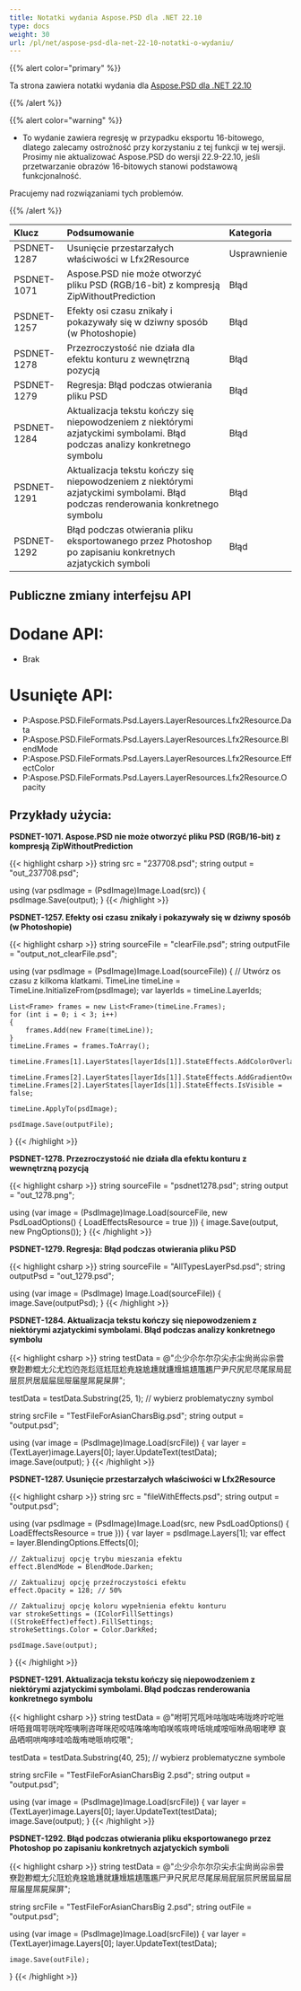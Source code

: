 ```yaml
---
title: Notatki wydania Aspose.PSD dla .NET 22.10
type: docs
weight: 30
url: /pl/net/aspose-psd-dla-net-22-10-notatki-o-wydaniu/
---
```


{{% alert color="primary" %}}

Ta strona zawiera notatki wydania dla [Aspose.PSD dla .NET 22.10](https://www.nuget.org/packages/Aspose.PSD/)

{{% /alert %}}


{{% alert color="warning" %}}

- To wydanie zawiera regresję w przypadku eksportu 16-bitowego, dlatego zalecamy ostrożność przy korzystaniu z tej funkcji w tej wersji.
Prosimy nie aktualizować Aspose.PSD do wersji 22.9-22.10, jeśli przetwarzanie obrazów 16-bitowych stanowi podstawową funkcjonalność.

Pracujemy nad rozwiązaniami tych problemów.

{{% /alert %}}

|**Klucz**|**Podsumowanie**|**Kategoria**|
| :- | :- | :- |
|PSDNET-1287|Usunięcie przestarzałych właściwości w Lfx2Resource|Usprawnienie|
|PSDNET-1071|Aspose.PSD nie może otworzyć pliku PSD (RGB/16-bit) z kompresją ZipWithoutPrediction|Błąd|
|PSDNET-1257|Efekty osi czasu znikały i pokazywały się w dziwny sposób (w Photoshopie)|Błąd|
|PSDNET-1278|Przezroczystość nie działa dla efektu konturu z wewnętrzną pozycją|Błąd|
|PSDNET-1279|Regresja: Błąd podczas otwierania pliku PSD|Błąd|
|PSDNET-1284|Aktualizacja tekstu kończy się niepowodzeniem z niektórymi azjatyckimi symbolami. Błąd podczas analizy konkretnego symbolu|Błąd|
|PSDNET-1291|Aktualizacja tekstu kończy się niepowodzeniem z niektórymi azjatyckimi symbolami. Błąd podczas renderowania konkretnego symbolu|Błąd|
|PSDNET-1292|Błąd podczas otwierania pliku eksportowanego przez Photoshop po zapisaniu konkretnych azjatyckich symboli|Błąd|


## **Publiczne zmiany interfejsu API**
# **Dodane API:**
- Brak


# **Usunięte API:**
- P:Aspose.PSD.FileFormats.Psd.Layers.LayerResources.Lfx2Resource.Data
- P:Aspose.PSD.FileFormats.Psd.Layers.LayerResources.Lfx2Resource.BlendMode
- P:Aspose.PSD.FileFormats.Psd.Layers.LayerResources.Lfx2Resource.EffectColor
- P:Aspose.PSD.FileFormats.Psd.Layers.LayerResources.Lfx2Resource.Opacity


## **Przykłady użycia:**

**PSDNET-1071. Aspose.PSD nie może otworzyć pliku PSD (RGB/16-bit) z kompresją ZipWithoutPrediction**

{{< highlight csharp >}}
string src = "237708.psd";
string output = "out_237708.psd";

using (var psdImage = (PsdImage)Image.Load(src))
{
    psdImage.Save(output);
}
{{< /highlight >}}

**PSDNET-1257. Efekty osi czasu znikały i pokazywały się w dziwny sposób (w Photoshopie)**

{{< highlight csharp >}}
string sourceFile = "clearFile.psd";
string outputFile = "output_not_clearFile.psd";

using (var psdImage = (PsdImage)Image.Load(sourceFile))
{
    // Utwórz os czasu z kilkoma klatkami.
    TimeLine timeLine = TimeLine.InitializeFrom(psdImage);
    var layerIds = timeLine.LayerIds;

    List<Frame> frames = new List<Frame>(timeLine.Frames);
    for (int i = 0; i < 3; i++)
    {
        frames.Add(new Frame(timeLine));
    }
    timeLine.Frames = frames.ToArray();

    timeLine.Frames[1].LayerStates[layerIds[1]].StateEffects.AddColorOverlay();

    timeLine.Frames[2].LayerStates[layerIds[1]].StateEffects.AddGradientOverlay();
    timeLine.Frames[2].LayerStates[layerIds[1]].StateEffects.IsVisible = false;

    timeLine.ApplyTo(psdImage);

    psdImage.Save(outputFile);
}
{{< /highlight >}}

**PSDNET-1278. Przezroczystość nie działa dla efektu konturu z wewnętrzną pozycją**

{{< highlight csharp >}}
string sourceFile = "psdnet1278.psd";
string output = "out_1278.png";

using (var image = (PsdImage)Image.Load(sourceFile, new PsdLoadOptions() { LoadEffectsResource = true }))
{
    image.Save(output, new PngOptions());
}
{{< /highlight >}}

**PSDNET-1279. Regresja: Błąd podczas otwierania pliku PSD**

{{< highlight csharp >}}
string sourceFile = "AllTypesLayerPsd.psd";
string outputPsd = "out_1279.psd";

using (var image = (PsdImage) Image.Load(sourceFile))
{
    image.Save(outputPsd);
}
{{< /highlight >}}

**PSDNET-1284. Aktualizacja tekstu kończy się niepowodzeniem z niektórymi azjatyckimi symbolami. Błąd podczas analizy konkretnego symbolu**

{{< highlight csharp >}}
string testData = @"尐少尒尓尔尕尖尗尘尙尚尛尜尝尞尟尠尡尢尣尤尥尦尧尨尩尪尫尬尭尮尯尰就尲尳尴尵尶尷尸尹尺尻尼尽尾尿局屁层屃屄居屆屇屈屉届屋屌屍屎屏";

testData = testData.Substring(25, 1); // wybierz problematyczny symbol

string srcFile = "TestFileForAsianCharsBig.psd";
string output = "output.psd";

using (var image = (PsdImage)Image.Load(srcFile))
{
    var layer = (TextLayer)image.Layers[0];
    layer.UpdateText(testData);
    image.Save(output);
}
{{< /highlight >}}

**PSDNET-1287. Usunięcie przestarzałych właściwości w Lfx2Resource**

{{< highlight csharp >}}
string src = "fileWithEffects.psd";
string output = "output.psd";

using (var psdImage = (PsdImage)Image.Load(src, new PsdLoadOptions() { LoadEffectsResource = true }))
{
    var layer = psdImage.Layers[1];
    var effect = layer.BlendingOptions.Effects[0];

    // Zaktualizuj opcję trybu mieszania efektu
    effect.BlendMode = BlendMode.Darken;

    // Zaktualizuj opcję przeźroczystości efektu
    effect.Opacity = 128; // 50%

    // Zaktualizuj opcję koloru wypełnienia efektu konturu
    var strokeSettings = (IColorFillSettings)((StrokeEffect)effect).FillSettings;
    strokeSettings.Color = Color.DarkRed;

    psdImage.Save(output);
}
{{< /highlight >}}

**PSDNET-1291. Aktualizacja tekstu kończy się niepowodzeniem z niektórymi azjatyckimi symbolami. Błąd podczas renderowania konkretnego symbolu**

{{< highlight csharp >}}
string testData = @"咐咑咒咓咔咕咖咗咘咙咚咛咜咝咞咟咠咡咢咣咤咥咦咧咨咩咪咫咬咭咮咯咰咱咲咳咴咵咶咷咸咹咺咻咼咽咾咿
哀品哂哃哄哅哆哇哈哉哊哋哌响哎哏";

testData = testData.Substring(40, 25); // wybierz problematyczne symbole

string srcFile = "TestFileForAsianCharsBig 2.psd";
string output = "output.psd";

using (var image = (PsdImage)Image.Load(srcFile))
{
    var layer = (TextLayer)image.Layers[0];
    layer.UpdateText(testData);
    image.Save(output);
}
{{< /highlight >}}

**PSDNET-1292. Błąd podczas otwierania pliku eksportowanego przez Photoshop po zapisaniu konkretnych azjatyckich symboli**

{{< highlight csharp >}}
string testData = @"尐少尒尓尔尕尖尗尘尙尚尛尜尝尞尟尠尡尢尣尫尬尭尮尯尰就尲尳尴尵尶尷尸尹尺尻尼尽尾尿局屁层屃屄居屆屇屈屉届屋屌屍屎屏";

string srcFile = "TestFileForAsianCharsBig 2.psd";
string outFile = "output.psd";

using (var image = (PsdImage)Image.Load(srcFile))
{
    var layer = (TextLayer)image.Layers[0];
    layer.UpdateText(testData);

    image.Save(outFile);
}
{{< /highlight >}}
